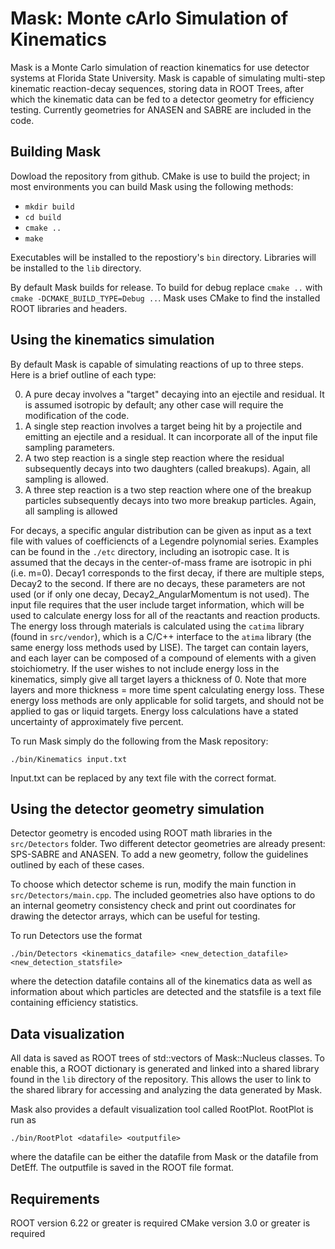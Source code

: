 # Mask: Monte cArlo Simulation of Kinematics
Mask is a Monte Carlo simulation of reaction kinematics for use detector systems at Florida State University.
Mask is capable of simulating multi-step kinematic reaction-decay sequences, storing data in ROOT Trees, after which the kinematic data can be fed to a detector geometry for efficiency testing. Currently geometries for ANASEN and SABRE are included in the code.

## Building Mask
Dowload the repository from github. CMake is use to build the project; in most environments you can build Mask using the following methods:
- `mkdir build`
- `cd build`
- `cmake ..`
- `make`

Executables will be installed to the repostiory's `bin` directory. Libraries will be installed to the `lib` directory.

By default Mask builds for release. To build for debug replace `cmake ..` with `cmake -DCMAKE_BUILD_TYPE=Debug ..`. Mask uses CMake to find the installed ROOT libraries and headers.

## Using the kinematics simulation
By default Mask is capable of simulating reactions of up to three steps. Here is a brief outline of each type:

0. A pure decay involves a "target" decaying into an ejectile and residual. It is assumed isotropic by default; any other case will require the modification of the code.
1. A single step reaction involves a target being hit by a projectile and emitting an ejectile and a residual. It can incorporate all of the input file sampling parameters.
2. A two step reaction is a single step reaction where the residual subsequently decays into two daughters (called breakups). Again, all sampling is allowed.
3. A three step reaction is a two step reaction where one of the breakup particles subsequently decays into two more breakup particles. Again, all sampling is allowed

For decays, a specific angular distribution can be given as input as a text file with values of coefficiencts of a Legendre polynomial series. Examples can be found in the `./etc` directory, including an isotropic case. It is assumed that the decays in the center-of-mass frame are isotropic in phi (i.e. m=0). Decay1 corresponds to the first decay, if there are multiple steps, Decay2 to the second. If there are no decays, these parameters are not used (or if only one decay, Decay2_AngularMomentum is not used). The input file requires that the user include target information, which will be used to calculate energy loss for all of the reactants and reaction products. The energy loss through materials is calculated using the `catima` library (found in `src/vendor`), which is a C/C++ interface to the `atima` library (the same energy loss methods used by LISE). The target can contain layers, and each layer can be composed of a compound of elements with a given stoichiometry. If the user wishes to not include energy loss in the kinematics, simply give all target layers a thickness of 0. Note that more layers and more thickness = more time spent calculating energy loss. These energy loss methods are only applicable for solid targets, and should not be applied to gas or liquid targets. Energy loss calculations have a stated uncertainty of approximately five percent.

To run Mask simply do the following from the Mask repository:

`./bin/Kinematics input.txt`

Input.txt can be replaced by any text file with the correct format.

## Using the detector geometry simulation
Detector geometry is encoded using ROOT math libraries in the `src/Detectors` folder. Two different detector geometries are already present: SPS-SABRE and ANASEN. To add a new geometry, follow the guidelines outlined by each of these cases.

To choose which detector scheme is run, modify the main function in `src/Detectors/main.cpp`. The included geometries also have options to do an internal geometry consistency check and print out coordinates for drawing the detector arrays, which can be useful for testing.

To run Detectors use the format

`./bin/Detectors <kinematics_datafile> <new_detection_datafile> <new_detection_statsfile>`

where the detection datafile contains all of the kinematics data as well as information about which particles are detected and the statsfile is a text file containing efficiency statistics.

## Data visualization
All data is saved as ROOT trees of std::vectors of Mask::Nucleus classes. To enable this, a ROOT dictionary is generated and linked into a shared library found in the `lib` directory of the repository. This allows the user to link to the shared library for accessing and analyzing the data generated by Mask.

Mask also provides a default visualization tool called RootPlot. RootPlot is run as

`./bin/RootPlot <datafile> <outputfile>`

where the datafile can be either the datafile from Mask or the datafile from DetEff. The outputfile is saved in the ROOT file format.

## Requirements
ROOT version 6.22 or greater is required
CMake version 3.0 or greater is required

